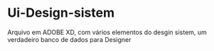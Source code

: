 # Ui-Design-sistem
 Arquivo em ADOBE XD, com vários elementos do desgin sistem, um verdadeiro banco de dados para Designer
